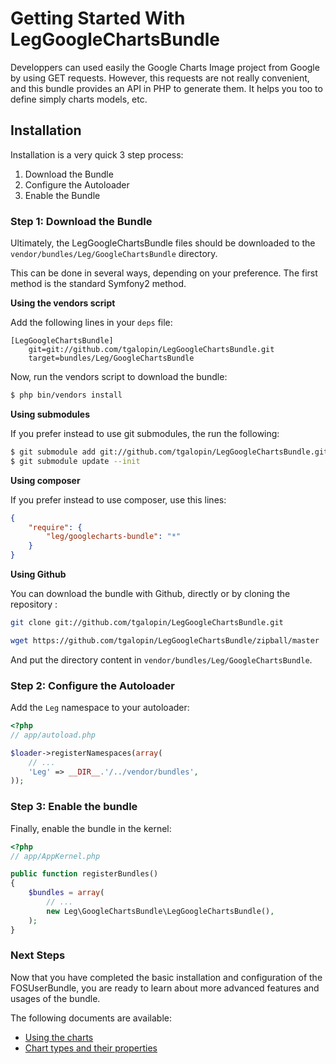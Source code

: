 Getting Started With LegGoogleChartsBundle
==========================================

Developpers can used easily the Google Charts Image project from Google by using
GET requests. However, this requests are not really convenient, and this bundle
provides an API in PHP to generate them. It helps you too to 
define simply charts models, etc. 

## Installation

Installation is a very quick 3 step process:

1. Download the Bundle
2. Configure the Autoloader
3. Enable the Bundle

### Step 1: Download the Bundle

Ultimately, the LegGoogleChartsBundle files should be downloaded to the
`vendor/bundles/Leg/GoogleChartsBundle` directory.

This can be done in several ways, depending on your preference. The first
method is the standard Symfony2 method.

**Using the vendors script**

Add the following lines in your `deps` file:

```
[LegGoogleChartsBundle]
    git=git://github.com/tgalopin/LegGoogleChartsBundle.git
    target=bundles/Leg/GoogleChartsBundle
```

Now, run the vendors script to download the bundle:

``` bash
$ php bin/vendors install
```

**Using submodules**

If you prefer instead to use git submodules, the run the following:

``` bash
$ git submodule add git://github.com/tgalopin/LegGoogleChartsBundle.git vendor/bundles/Leg/GoogleChartsBundle
$ git submodule update --init
```

**Using composer**

If you prefer instead to use composer, use this lines:

``` json
{
    "require": {
        "leg/googlecharts-bundle": "*"
    }
}
```

**Using Github**

You can download the bundle with Github, directly or by cloning the repository :

``` bash
git clone git://github.com/tgalopin/LegGoogleChartsBundle.git
```

``` bash
wget https://github.com/tgalopin/LegGoogleChartsBundle/zipball/master
```

And put the directory content in `vendor/bundles/Leg/GoogleChartsBundle`.

### Step 2: Configure the Autoloader

Add the `Leg` namespace to your autoloader:

``` php
<?php
// app/autoload.php

$loader->registerNamespaces(array(
    // ...
    'Leg' => __DIR__.'/../vendor/bundles',
));
```

### Step 3: Enable the bundle

Finally, enable the bundle in the kernel:

``` php
<?php
// app/AppKernel.php

public function registerBundles()
{
    $bundles = array(
        // ...
        new Leg\GoogleChartsBundle\LegGoogleChartsBundle(),
    );
}
```

### Next Steps

Now that you have completed the basic installation and configuration of the
FOSUserBundle, you are ready to learn about more advanced features and usages
of the bundle.

The following documents are available:

- [Using the charts](using.md)
- [Chart types and their properties](types.md)
